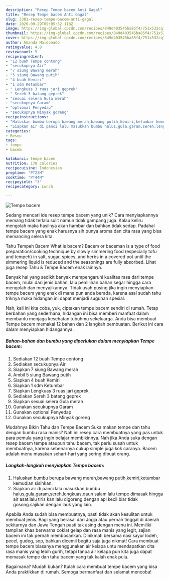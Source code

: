 ```yaml
---
description: "Resep Tempe bacem Anti Gagal"
title: "Resep Tempe bacem Anti Gagal"
slug: 3381-resep-tempe-bacem-anti-gagal
date: 2020-09-29T09:05:52.118Z
image: https://img-global.cpcdn.com/recipes/849d403545ba85f4/751x532cq70/tempe-bacem-foto-resep-utama.jpg
thumbnail: https://img-global.cpcdn.com/recipes/849d403545ba85f4/751x532cq70/tempe-bacem-foto-resep-utama.jpg
cover: https://img-global.cpcdn.com/recipes/849d403545ba85f4/751x532cq70/tempe-bacem-foto-resep-utama.jpg
author: Amanda Maldonado
ratingvalue: 4.8
reviewcount: 5
recipeingredient:
- "12 buah Tempe contong"
- "secukupnya Air"
- "7 siung Bawang merah"
- "5 siung Bawang putih"
- "4 buah Kemiri"
- "1 sdm Ketumbar"
- " Lengkuas 3 ruas jari geprek"
- " Sereh 3 batang geprek"
- "sesuai selera Gula merah"
- "secukupnya Garam"
- "optional Penyedap"
- "secukupnya Minyak goreng"
recipeinstructions:
- "Haluskan bumbu berupa bawang merah,bawang putih,kemiri,ketumbar kemudian sisihkan."
- "Siapkan air di panci lalu masukkan bumbu halus,gula,garam,sereh,lengkuas,daun salam lalu tempe dimasak hingga air asat.lalu tiris kan lalu digoreng dengan api kecil biar tidak gosong.sajikan dengan lauk yang lain."
categories:
- Resep
tags:
- tempe
- bacem

katakunci: tempe bacem 
nutrition: 178 calories
recipecuisine: Indonesian
preptime: "PT23M"
cooktime: "PT44M"
recipeyield: "3"
recipecategory: Lunch

---
```



![Tempe bacem](https://img-global.cpcdn.com/recipes/849d403545ba85f4/751x532cq70/tempe-bacem-foto-resep-utama.jpg)

Sedang mencari ide resep tempe bacem yang unik? Cara menyiapkannya memang tidak terlalu sulit namun tidak gampang juga. Kalau keliru mengolah maka hasilnya akan hambar dan bahkan tidak sedap. Padahal tempe bacem yang enak harusnya sih punya aroma dan cita rasa yang bisa memancing selera kita.

Tahu Tempeh Bacem What is bacem? Bacem or baceman is a type of food preparation/cooking technique by slowly simmering food (especially tofu and tempeh) in salt, sugar, spices, and herbs in a covered pot until the simmering liquid is reduced and the seasonings are fully absorbed. Lihat juga resep Tahu &amp; Tempe Bacem enak lainnya.

Banyak hal yang sedikit banyak mempengaruhi kualitas rasa dari tempe bacem, mulai dari jenis bahan, lalu pemilihan bahan segar hingga cara mengolah dan menyajikannya. Tidak usah pusing jika ingin menyiapkan tempe bacem yang enak di mana pun anda berada, karena asal sudah tahu triknya maka hidangan ini dapat menjadi suguhan spesial.


Nah, kali ini kita coba, yuk, ciptakan tempe bacem sendiri di rumah. Tetap berbahan yang sederhana, hidangan ini bisa memberi manfaat dalam membantu menjaga kesehatan tubuhmu sekeluarga. Anda bisa membuat Tempe bacem memakai 12 bahan dan 2 langkah pembuatan. Berikut ini cara dalam menyiapkan hidangannya.

<!--inarticleads1-->

##### Bahan-bahan dan bumbu yang diperlukan dalam menyiapkan Tempe bacem:

1. Sediakan 12 buah Tempe contong
1. Sediakan secukupnya Air
1. Siapkan 7 siung Bawang merah
1. Ambil 5 siung Bawang putih
1. Siapkan 4 buah Kemiri
1. Siapkan 1 sdm Ketumbar
1. Siapkan  Lengkuas 3 ruas jari geprek
1. Sediakan  Sereh 3 batang geprek
1. Siapkan sesuai selera Gula merah
1. Gunakan secukupnya Garam
1. Gunakan optional Penyedap
1. Gunakan secukupnya Minyak goreng


Mudahnya Bikin Tahu dan Tempe Bacem Suka makan tempe dan tahu dengan bumbu rasa manis? Nah ini resep cara membuatnya yang pas untuk para pemula yang ingin belajar membikinnya. Nah jika Anda suka dengan resep bacem tempe ataupun tahu bacem, tak perlu susah untuk membuatnya, karena sebenarnya cukup simple juga kok caranya. Bacem adalah menu masakan sehari-hari yang sering dibuat orang. 

<!--inarticleads2-->

##### Langkah-langkah menyiapkan Tempe bacem:

1. Haluskan bumbu berupa bawang merah,bawang putih,kemiri,ketumbar kemudian sisihkan.
1. Siapkan air di panci lalu masukkan bumbu halus,gula,garam,sereh,lengkuas,daun salam lalu tempe dimasak hingga air asat.lalu tiris kan lalu digoreng dengan api kecil biar tidak gosong.sajikan dengan lauk yang lain.


Apabila Anda sudah bisa membuatnya, pasti tidak akan kesulitan untuk membuat jenis. Bagi yang berasal dari Jogja atau pernah tinggal di daerah sekitarnya dan Jawa Tengah pasti tak asing dengan menu ini. Memiliki tampilan khas berwarna coklat gelap dan rasa manis yang legit, sajian bacem ini tak pernah membosankan. Dinikmati bersama nasi sayur lodeh, pecel, gudeg, sop, bahkan dicemil begitu saja juga nikmat! Cara membuat tempe bacem biasanya menggunakan air kelapa untu mendapatkan cita rasa manis yang lebih gurih, tetapi tanpa air kelapa pun kita juga dapat memasak tempe dan tahu bacem yang tak kalah enak pula. 

Bagaimana? Mudah bukan? Itulah cara membuat tempe bacem yang bisa Anda praktikkan di rumah. Semoga bermanfaat dan selamat mencoba!

